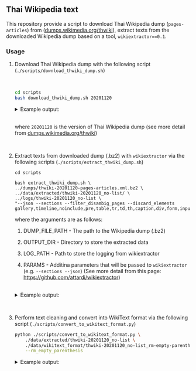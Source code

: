 ## Thai Wikipedia text

This repository provide a script to download Thai Wikipedia dump (`pages-articles`) from ([dumps.wikimedia.org/thwiki](https://dumps.wikimedia.org/thwiki/)), extract texts from the downloaded Wikipedia dump based on a tool, `wikiextractor==0.1`.




### Usage

1. Download Thai Wikipedia dump with the following script (`./scripts/download_thwiki_dump.sh`)

    <br>

    ```bash
    cd scripts
    bash download_thwiki_dump.sh 20201120
    ```

    <details>
    <summary>Example output:</summary>
    ```
    Download thwiki-20201120-pages-articles.xml.bz2
    % Total    % Received % Xferd  Average Speed   Time    Time     Time  Current
                                    Dload  Upload   Total   Spent    Left  Speed
    100  276M  100  276M    0     0  1763k      0  0:02:40  0:02:40 --:--:-- 4010k
    ```
    </details>

    <br>
    
    where `20201120` is the version of Thai Wikipedia dump (see more detail from [dumps.wikimedia.org/thwiki](https://dumps.wikimedia.org/thwiki/))

<br>

2. Extract texts from downloaded dump (.bz2) with `wikiextractor` via the following scripts (`./scripts/extract_thwiki_dump.sh`)

    ```
    cd scripts

    bash extract_thwiki_dump.sh \
    ../dumps/thwiki-20201120-pages-articles.xml.bz2 \
    ../data/extracted/thwiki-20201120_no-list/ \
    ../logs/thwiki-20201120_no-list \
    "--json --sections --filter_disambig_pages --discard_elements gallery,timeline,noinclude,pre,table,tr,td,th,caption,div,form,input,select,option,textarea,ul,li,ol,dl,dt,dd,menu,dir,ref,references,img,imagemap,source,small,br"
    ```
    where the arguments are as follows:

    1. DUMP_FILE_PATH - The path to the Wikipedia dump (.bz2)

    2. OUTPUT_DIR - Directory to store the extracted data

    3. LOG_PATH - Path to store the logging from wikiextractor
    
    4. PARAMS - Additina parameters that will be passed to `wikiextractor` (e.g. `--sections --json`) (See more detail from this page: https://github.com/attardi/wikiextractor)

    <br>

    <details>
    <summary>Example output:</summary>
    ```
    Begin extracting thwiki dump from ../dumps/thwiki-20201120-pages-articles.xml.bz2
    INFO: Loaded 0 templates in 0.0s
    INFO: Starting page extraction from ../dumps/thwiki-20201120-pages-articles.xml.bz2.
    INFO: Using 11 extract processes.
    INFO: 1	หน้าหลัก
    INFO: 545	ดาราศาสตร์
    INFO: 547	ภูมิศาสตร์
    INFO: 611	พันทิป.คอม
    INFO: 613	พันธุ์ทิพย์พลาซ่า
    INFO: 615	วิทยาการคอมพิวเตอร์
    INFO: 618	การประมวลสารสนเทศ
    INFO: 616	คณิตศาสตร์
    INFO: 619	การเมือง
    INFO: 660	ดิมมูบอร์เกียร์
    INFO: 662	เกษตรศาสตร์
    ...
    ...
    ...
    INFO: 1133008	อินเดอะมูดฟอร์เลิฟ
    INFO: 1133017	ถ้ำเอลโลรา
    INFO: 1133026	ซีเอฟเอ็นเอ็ม
    INFO: 1133035	เฮอริเคนไอโอตา
    INFO: 1133037	เฮอริเคนอีตา
    INFO: 1133038	ปลาสเตอร์เจียนเปอร์เซีย
    INFO: 1133051	มานาซูรุ
    INFO: Finished 11-process extraction of 140545 articles in 170.3s (825.5 art/s)
    INFO: total of page: 265524, total of articl page: 140604; total of used articl page: 140545

    ```
    </details>

<br>

3. Perform text cleaning and convert into WikiText format via the following script (`./scripts/convert_to_wikitext_format.py`)

    ```bash
    python ./scripts/convert_to_wikitext_format.py \
        ./data/extracted/thwiki-20201120_no-list \
        ./data/wikitext_format/thwiki-20201120_no-list_rm-empty-parenthesis.txt \
        --rm_empty_parenthesis

    ```
    <details>
    <summary>Example output:</summary>

    ```bash
    Loading data from ./data/extracted/thwiki-20201120_no-list

    Preprocess data.
    Argument: rm_empty_parenthesis == True

    100%|█████████████████████████████████████████████████████████████████████████████████████████████████████████████████████████| 140545/140545 [00:34<00:00, 4054.28it/s]

    Done.
    Time taken: 34.669601 secs.


    Writing the result to ./data/wikitext_format/thwiki-20201120_no-list_rm-empty-parenthesis.txt

    ```
    </details>
